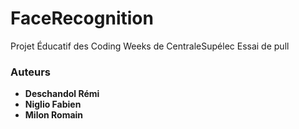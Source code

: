 # FaceRecognition
Projet Éducatif des Coding Weeks de CentraleSupélec
Essai de pull

### Auteurs

* **Deschandol Rémi**
* **Niglio Fabien**
* **Milon Romain**
